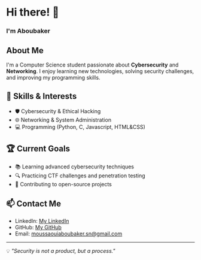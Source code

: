 # Hi there! 👋
### I'm Aboubaker
##  About Me
I'm a Computer Science student passionate about **Cybersecurity** and **Networking**. I enjoy learning new technologies, solving security challenges, and improving my programming skills.

## 🔧 Skills & Interests
- 🛡️ Cybersecurity & Ethical Hacking
- 🌐 Networking & System Administration
- 💻 Programming (Python, C, Javascript, HTML&CSS)


## 🏆 Current Goals
- 📚 Learning advanced cybersecurity techniques
- 🔍 Practicing CTF challenges and penetration testing
- 🚀 Contributing to open-source projects

## 📫 Contact Me
- LinkedIn: [My LinkedIn](https://www.linkedin.com/in/moussaoui-aboubaker-389a41249/)
- GitHub: [My GitHub](https://github.com/Aboubaker001)
- Email: moussaouiaboubaker.sn@gmail.com

---
💡 *"Security is not a product, but a process."*
